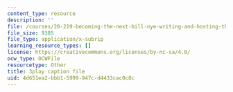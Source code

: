 ```yaml
---
content_type: resource
description: ''
file: /courses/20-219-becoming-the-next-bill-nye-writing-and-hosting-the-educational-show-january-iap-2015/4d651ea2bbb15999947cd4433cac0c8c_3ha4ROyWr9Q.vtt
file_size: 9385
file_type: application/x-subrip
learning_resource_types: []
license: https://creativecommons.org/licenses/by-nc-sa/4.0/
ocw_type: OCWFile
resourcetype: Other
title: 3play caption file
uid: 4d651ea2-bbb1-5999-947c-d4433cac0c8c
---
```

